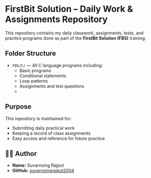 # FirstBit Solution – Daily Work & Assignments Repository

This repository contains my daily classwork, assignments, tests, and practice programs done as part of the **FirstBit Solution (FBS)** training.

## Folder Structure

- `FBS/C/` — All C language programs including:
  - Basic programs 
  - Conditional statements
  - Loop patterns
  - Assignments and test questions
  - 

##  Purpose

This repository is maintained for:
- Submitting daily practical work
- Keeping a record of class assignments
- Easy access and reference for future practice

## 👨‍💻 Author

- **Name:** Suvarnsing Rajput
- **GitHub:** [suvarnsingrajput2004](https://github.com/suvarnsingrajput2004)
